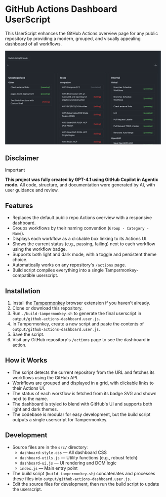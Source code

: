 # GitHub Actions Dashboard UserScript

This UserScript enhances the GitHub Actions overview page for any public repository by providing a modern, grouped, and visually appealing dashboard of all workflows.

![GitHub Actions Dashboard Example](./.github/assets/overview.png)

## Disclaimer

> [!IMPORTANT]
> **This project was fully created by GPT-4.1 using GitHub Copilot in Agentic mode.**
> All code, structure, and documentation were generated by AI, with user guidance and review.

## Features

- Replaces the default public repo Actions overview with a responsive dashboard.
- Groups workflows by their naming convention (`Group - Category - Name`).
- Displays each workflow as a clickable box linking to its Actions UI.
- Shows the current status (e.g., passing, failing) next to each workflow using the workflow badge.
- Supports both light and dark mode, with a toggle and persistent theme choice.
- Automatically works on any repository's `/actions` page.
- Build script compiles everything into a single Tampermonkey-compatible userscript.

## Installation

1. Install the [Tampermonkey](https://www.tampermonkey.net/) browser extension if you haven't already.
2. Clone or download this repository.
3. Run `./build-tampermonkey.sh` to generate the final userscript in `output/github-actions-dashboard.user.js`.
4. In Tampermonkey, create a new script and paste the contents of `output/github-actions-dashboard.user.js`.
5. Save the script.
6. Visit any GitHub repository's `/actions` page to see the dashboard in action.

## How it Works

- The script detects the current repository from the URL and fetches its workflows using the GitHub API.
- Workflows are grouped and displayed in a grid, with clickable links to their Actions UI.
- The status of each workflow is fetched from its badge SVG and shown next to the name.
- The dashboard is styled to blend with GitHub's UI and supports both light and dark themes.
- The codebase is modular for easy development, but the build script outputs a single userscript for Tampermonkey.

## Development

- Source files are in the `src/` directory:
  - `dashboard-style.css` — All dashboard CSS
  - `dashboard-utils.js` — Utility functions (e.g., robust fetch)
  - `dashboard-ui.js` — UI rendering and DOM logic
  - `index.js` — Main entry point
- The build script (`build-tampermonkey.sh`) concatenates and processes these files into `output/github-actions-dashboard.user.js`.
- Edit the source files for development, then run the build script to update the userscript.
